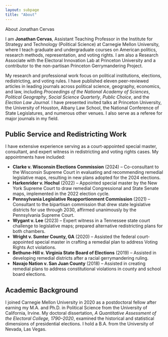 ```yaml
---
layout: subpage
title: "About"
---
```


<div class="Section__header flush">
About Jonathan Cervas
</div>

I am **Jonathan Cervas**, Assistant Teaching Professor in the Institute for Strategy and Technology (Political Science) at Carnegie Mellon University, where I teach graduate and undergraduate courses on American politics, research methods, representation, and voting rights. I am also a Research Associate with the Electoral Innovation Lab at Princeton University and a contributor to the non-partisan Princeton Gerrymandering Project.

My research and professional work focus on political institutions, elections, redistricting, and voting rules. I have published eleven peer-reviewed articles in leading journals across political science, geography, economics, and law, including *Proceedings of the National Academy of Sciences*, *Political Geography*, *Social Science Quarterly*, *Public Choice*, and the *Election Law Journal*. I have presented invited talks at Princeton University, the University of Houston, Albany Law School, the National Conference of State Legislatures, and numerous other venues. I also serve as a referee for major journals in my field.

## Public Service and Redistricting Work

I have extensive experience serving as a court-appointed special master, consultant, and expert witness in redistricting and voting rights cases. My appointments have included:

- **Clarke v. Wisconsin Elections Commission** (2024) – Co-consultant to the Wisconsin Supreme Court in evaluating and recommending remedial legislative maps, resulting in new plans adopted for the 2024 elections.
- **Harkenrider v. Hochul** (2022) – Appointed special master by the New York Supreme Court to draw remedial Congressional and State Senate maps, implemented in the 2022 election cycle.
- **Pennsylvania Legislative Reapportionment Commission** (2021) – Consultant to the bipartisan commission that drew state legislative districts for use through 2030, affirmed unanimously by the Pennsylvania Supreme Court.
- **Wygant v. Lee** (2023) – Expert witness in a Tennessee state court challenge to legislative maps; prepared alternative redistricting plans for both chambers.
- **Wright v. Sumter County, GA** (2020) – Assisted the federal court-appointed special master in crafting a remedial plan to address Voting Rights Act violations.
- **Bethune-Hill v. Virginia State Board of Elections** (2019) – Assisted in developing remedial districts after a racial gerrymandering ruling.
- **Navajo Nation v. San Juan County** (2018) – Assisted in creating remedial plans to address constitutional violations in county and school board elections.

## Academic Background

I joined Carnegie Mellon University in 2020 as a postdoctoral fellow after earning my M.A. and Ph.D. in Political Science from the University of California, Irvine. My doctoral dissertation, *A Quantitative Assessment of the Electoral College, 1790–2020*, examined the historical and statistical dimensions of presidential elections. I hold a B.A. from the University of Nevada, Las Vegas.
